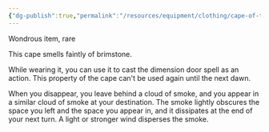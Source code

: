 ```yaml
---
{"dg-publish":true,"permalink":"/resources/equipment/clothing/cape-of-the-mountebank/"}
---
```


Wondrous item, rare 

This cape smells faintly of brimstone. 

While wearing it, you can use it to cast the dimension door spell as an action. This property of the cape can't be used again until the next dawn. 

When you disappear, you leave behind a cloud of smoke, and you appear in a similar cloud of smoke at your destination. The smoke lightly obscures the space you left and the space you appear in, and it dissipates at the end of your next turn. A light or stronger wind disperses the smoke.